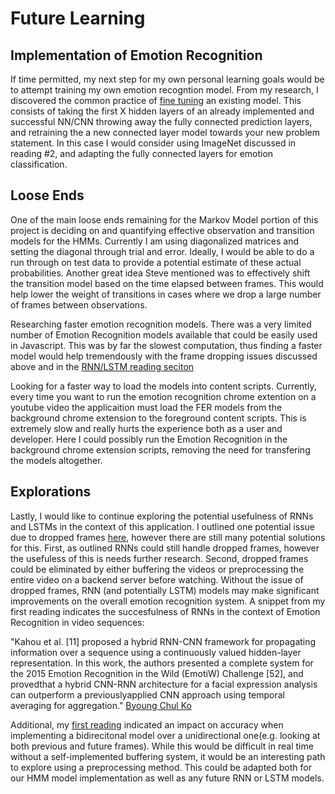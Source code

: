 # Future Learning

## Implementation of Emotion Recognition
If time permitted, my next step for my own personal learning goals would be to attempt training my own emotion recogntion model. From my research, I discovered the common practice of [fine tuning](https://www.youtube.com/watch?v=5T-iXNNiwIs) an existing model. This consists of taking the first X hidden layers of an already implemented and successful NN/CNN throwing away the fully connected prediction layers, and retraining the a new connected layer model towards your new problem statement. In this case I would consider using ImageNet discussed in reading #2, and adapting the fully connected layers for emotion classification. 

## Loose Ends
One of the main loose ends remaining for the Markov Model portion of this project is deciding on and quantifying effective observation and transition models for the HMMs. Currently I am using diagonalized matrices and setting the diagonal through trial and error. Ideally, I would be able to do a run through on test data to provide a potential estimate of these actual probabilities. Another great idea Steve mentioned was to effectively shift the transition model based on the time elapsed between frames. This would help lower the weight of transitions in cases where we drop a large number of frames between observations. 

Researching faster emotion recognition models. There was a very limited number of Emotion Recognition models available that could be easily used in Javascript. This was by far the slowest computation, thus finding a faster model would help tremendously with the frame dropping issues discussed above and in the [RNN/LSTM reading seciton](https://github.com/ryanknauer/CPSC448/blob/master/Readings3.md#application-to-miigo)

Looking for a faster way to load the models into content scripts. Currently, every time you want to run the emotion recognition chrome extention on a youtube video the applicaition must load the FER models from the background chrome extension to the foreground content scripts. This is extremely slow and really hurts the experience both as a user and developer. Here I could possibly run the Emotion Recognition in the background chrome extension scripts, removing the need for transfering the models altogether. 

## Explorations

Lastly, I would like to continue exploring the potential usefulness of RNNs and LSTMs in the context of this application. I outlined one potential issue due to dropped frames [here](https://github.com/ryanknauer/CPSC448/blob/master/Readings3.md#application-to-miigo), however there are still many potential solutions for this. First, as outlined RNNs could still handle dropped frames, however the usefuless of this is needs further research. Second, dropped frames could be eliminated by either buffering the videos or preprocessing the entire video on a backend server before watching. Without the issue of dropped frames, RNN (and potentially LSTM) models may make significant improvements on the overall emotion recognition system.  A snippet from my first reading indicates the succesfulness of RNNs in the context of Emotion Recognition in video sequences:

"Kahou et al. [11] proposed a hybrid RNN-CNN framework for propagating information over a sequence using a continuously valued hidden-layer representation. In this work, the authors presented a complete system for the 2015 Emotion Recognition in the Wild (EmotiW) Challenge [52], and provedthat a hybrid CNN-RNN architecture for a facial expression analysis can outperform a previouslyapplied CNN approach using temporal averaging for aggregation." [Byoung Chul Ko](https://www.ncbi.nlm.nih.gov/pmc/articles/PMC5856145/pdf/sensors-18-00401.pdf)

Additional, my [first reading](https://github.com/ryanknauer/CPSC448/blob/master/Readings1.md#revisiting) indicated an impact on accuracy when implementing a bidirecitonal model over a unidirectional one(e.g. looking at both previous and future frames). While this would be difficult in real time without a self-implemented buffering system, it would be an interesting path to explore using a preprocessing method. This could be adapted both for our HMM model implementation as well as any future RNN or LSTM models.
